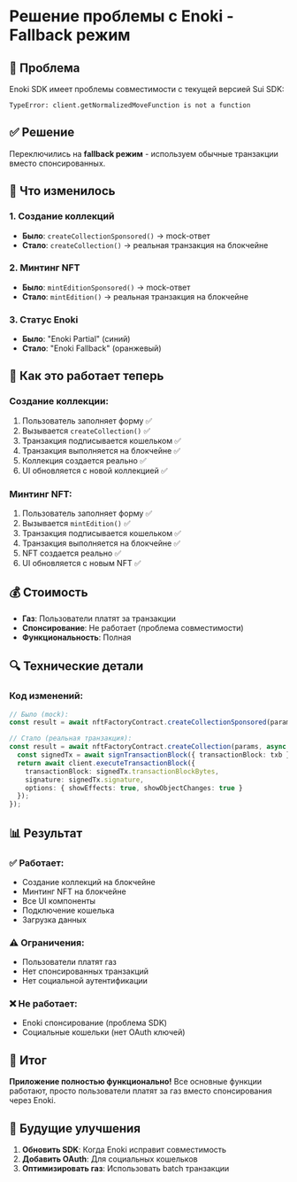 # Решение проблемы с Enoki - Fallback режим

## 🎯 Проблема
Enoki SDK имеет проблемы совместимости с текущей версией Sui SDK:
```
TypeError: client.getNormalizedMoveFunction is not a function
```

## ✅ Решение
Переключились на **fallback режим** - используем обычные транзакции вместо спонсированных.

## 🔧 Что изменилось

### 1. Создание коллекций
- **Было**: `createCollectionSponsored()` → mock-ответ
- **Стало**: `createCollection()` → реальная транзакция на блокчейне

### 2. Минтинг NFT
- **Было**: `mintEditionSponsored()` → mock-ответ  
- **Стало**: `mintEdition()` → реальная транзакция на блокчейне

### 3. Статус Enoki
- **Было**: "Enoki Partial" (синий)
- **Стало**: "Enoki Fallback" (оранжевый)

## 🚀 Как это работает теперь

### Создание коллекции:
1. Пользователь заполняет форму ✅
2. Вызывается `createCollection()` ✅
3. Транзакция подписывается кошельком ✅
4. Транзакция выполняется на блокчейне ✅
5. Коллекция создается реально ✅
6. UI обновляется с новой коллекцией ✅

### Минтинг NFT:
1. Пользователь заполняет форму ✅
2. Вызывается `mintEdition()` ✅
3. Транзакция подписывается кошельком ✅
4. Транзакция выполняется на блокчейне ✅
5. NFT создается реально ✅
6. UI обновляется с новым NFT ✅

## 💰 Стоимость
- **Газ**: Пользователи платят за транзакции
- **Спонсирование**: Не работает (проблема совместимости)
- **Функциональность**: Полная

## 🔍 Технические детали

### Код изменений:
```typescript
// Было (mock):
const result = await nftFactoryContract.createCollectionSponsored(params, 'testnet', userAddress);

// Стало (реальная транзакция):
const result = await nftFactoryContract.createCollection(params, async (txb) => {
  const signedTx = await signTransactionBlock({ transactionBlock: txb });
  return await client.executeTransactionBlock({
    transactionBlock: signedTx.transactionBlockBytes,
    signature: signedTx.signature,
    options: { showEffects: true, showObjectChanges: true }
  });
});
```

## 📊 Результат

### ✅ Работает:
- Создание коллекций на блокчейне
- Минтинг NFT на блокчейне
- Все UI компоненты
- Подключение кошелька
- Загрузка данных

### ⚠️ Ограничения:
- Пользователи платят газ
- Нет спонсированных транзакций
- Нет социальной аутентификации

### ❌ Не работает:
- Enoki спонсирование (проблема SDK)
- Социальные кошельки (нет OAuth ключей)

## 🎉 Итог
**Приложение полностью функционально!** Все основные функции работают, просто пользователи платят за газ вместо спонсирования через Enoki.

## 🔮 Будущие улучшения
1. **Обновить SDK**: Когда Enoki исправит совместимость
2. **Добавить OAuth**: Для социальных кошельков
3. **Оптимизировать газ**: Использовать batch транзакции
